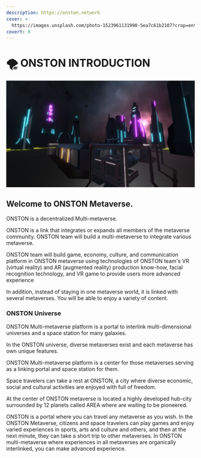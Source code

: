 ```yaml
---
description: https://onston.network
cover: >-
  https://images.unsplash.com/photo-1523961131990-5ea7c61b2107?crop=entropy&cs=srgb&fm=jpg&ixid=MnwxOTcwMjR8MHwxfHNlYXJjaHw2fHxnb3Zlcm5hbmNlfGVufDB8fHx8MTYzOTI1MjEwOQ&ixlib=rb-1.2.1&q=85
coverY: 0
---
```


# 🌪 ONSTON INTRODUCTION

![\[ concept image \]](<.gitbook/assets/image (11).png>)

## **Welcome to ONSTON Metaverse.**

ONSTON is a decentralized Multi-metaverse.

ONSTON is a link that integrates or expands all members of the metaverse community. ONSTON team will build a multi-metaverse to integrate various metaverse.

ONSTON team will build game, economy, culture, and communication platform in ONSTON metaverse using technologies of ONSTON team's VR (virtual reality) and AR (augmented reality) production know-how, facial recognition technology, and VR game to provide users more advanced experience

In addition, instead of staying in one metaverse world, it is linked with several metaverses. You will be able to enjoy a variety of content.

### **ONSTON Universe**

ONSTON Multi-metaverse platform is a portal to interlink multi-dimensional universes and a space station for many galaxies.

In the ONSTON universe, diverse metaverses exist and each metaverse has own unique features.

ONSTON Multi-metaverse platform is a center for those metaverses serving as a linking portal and space station for them.

&#x20;

Space travelers can take a rest at ONSTON, a city where diverse economic, social and cultural activities are enjoyed with full of freedom. &#x20;

At the center of ONSTON metaverse is located a highly developed hub-city surrounded by 12 planets called AREA where are waiting to be pioneered. &#x20;

&#x20;

ONSTON is a portal where you can travel any metaverse as you wish. In the ONSTON Metaverse, citizens and space travelers can play games and enjoy varied experiences in sports, arts and culture and others, and then at the next minute, they can take a short trip to other metaverses. In ONSTON multi-metaverse where experiences in all metaverses are organically interlinked, you can make advanced experience.
